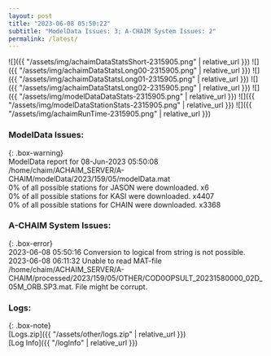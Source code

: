 ```yaml
---
layout: post
title: "2023-06-08 05:50:22"
subtitle: "ModelData Issues: 3; A-CHAIM System Issues: 2"
permalink: /latest/
---
```


![]({{ "/assets/img/achaimDataStatsShort-2315905.png" | relative_url }})
![]({{ "/assets/img/achaimDataStatsLong00-2315905.png" | relative_url }})
![]({{ "/assets/img/achaimDataStatsLong01-2315905.png" | relative_url }})
![]({{ "/assets/img/achaimDataStatsLong02-2315905.png" | relative_url }})
![]({{ "/assets/img/modelDataDataStats-2315905.png" | relative_url }})
![]({{ "/assets/img/modelDataStationStats-2315905.png" | relative_url }})
![]({{ "/assets/img/achaimRunTime-2315905.png" | relative_url }})


### ModelData Issues:  
  
{: .box-warning}  
 ModelData report for 08-Jun-2023 05:50:08   
 /home/chaim/ACHAIM_SERVER/A-CHAIM/modelData/2023/159/05/modelData.mat   
 0% of all possible stations for JASON were downloaded. x6   
 0% of all possible stations for KASI were downloaded. x4407   
 0% of all possible stations for CHAIN were downloaded. x3368   
  
### A-CHAIM System Issues:  
  
{: .box-error}  
2023-06-08 05:50:16 Conversion to logical from string is not possible.  
2023-06-08 06:11:32 Unable to read MAT-file /home/chaim/ACHAIM_SERVER/A-CHAIM/processed/2023/159/05/OTHER/COD0OPSULT_20231580000_02D_05M_ORB.SP3.mat. File might be corrupt.  

### Logs:  
  
{: .box-note}  
[Logs.zip]({{ "/assets/other/logs.zip" | relative_url }})  
[Log Info]({{ "/logInfo" | relative_url }})  
